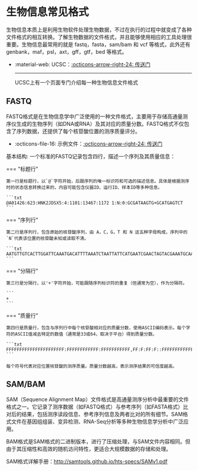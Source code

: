 # 生物信息常见格式

生物信息本质上是利用生物软件处理生物数据，不过在执行的过程中就变成了各种文件格式的相互转换。了解生物数据的文件格式，并且能够使用相应的工具处理很重要。生物信息最常用的就是 fastq，fasta，sam/bam 和 vcf 等格式，此外还有 genbank，maf，psl，axt，gff，gtf，bed 等格式。

<div class="grid cards" markdown>

- :material-web: UCSC：[:octicons-arrow-right-24: <a href="https://genome.ucsc.edu/FAQ/FAQformat.html" target="_blank"> 传送门 </a>](#)
  
    ---

    UCSC上有一个页面专门介绍每一种生物信息文件格式
</div>


## FASTQ 

FASTQ格式是在生物信息学中广泛使用的一种文件格式，主要用于存储高通量测序仪生成的生物序列（如DNA或RNA）及其对应的质量分数。FASTQ格式不仅包含了序列数据，还提供了每个核苷酸位置的测序质量评分。

<div class="grid cards" markdown>

- :octicons-file-16: 示例文件：[:octicons-arrow-right-24: <a href="https://github.com/YanggWu/BioinfoDemoLab/raw/main/data/RNA-seq/A-rep1_1.fq.gz" target="_blank"> 传送门 </a>](#)
</div>

基本结构: 一个标准的FASTQ记录包含四行，描述一个序列及其质量信息：

=== "标题行"

    第一行是标题行，以`@`字符开始，后跟序列的唯一标识符和可选的描述信息。具体是根据测序时的状态信息转换过来的，内容可能包含仪器ID、运行ID、样本ID等多种信息。

    ```txt
    @A01426:623:HNK2JDSX5:4:1101:13467:1172 1:N:0:GCGATAAGTG+GCATGAGTCT
    ```

=== "序列行"

    第二行是序列行，包含原始的核苷酸序列，由 A，C，G，T 和 N 这五种字母构成，序列中的`N`代表该位置的核苷酸未知或读取不清。

    ```txt
    AATGTTGTCACTTGGATTCAAATGACATTTTAAATCTAATTATTCATGAATCGAACTAGTACGAAATGCAATGAGCATCTTGTCTAGTTCGATTTTTTAATGTCTAAAAATGTCGTATATGTAATCAGAGTAGAAAGTGTTGAGGCGTTT
    ```

=== "分隔行"

    第三行是分隔行，以'+'字符开始，可能跟随序列标识符的重复（但通常为空），作为分隔符。

    ```
    +
    ```

=== "质量行"

    第四行是质量行，包含与序列行中每个核苷酸相对应的质量分数，使用ASCII编码表示。每个字符的ASCII值减去特定的数值（通常是33或64，取决于平台）得到质量分数。

    ```txt
    FFFFFFFFFFFFFFFFFFFFFF:FFFFFFFFFFFF:FFFFFFFFFFF,FF:F:FF:F::FFFFFFFFFFFFFFFFFFFFFFFFFFFFFFFFFF,FFFFFFFFFFFFFFFFF:FFFF:FFF:F:FFFFFFFFF:FFFFFF,:FFFFF:FF,
    ```

    每个符号代表对应位置核苷酸的测序质量。质量分数越高，表示测序结果的可信度越高。

## SAM/BAM

SAM（Sequence Alignment Map）文件格式是高通量测序分析中最重要的文件格式之一。它记录了测序数据（如FASTQ格式）与参考序列（如FASTA格式）比对后的结果，包括测序读段信息、参考序列信息及两者比对的所有细节。SAM格式文件在基因组组装、变异检测、RNA-Seq分析等多种生物信息学分析中广泛应用。

BAM格式是SAM格式的二进制版本，进行了压缩处理，与SAM文件内容相同。但由于其压缩性和高效的随机访问特性，更适合大规模数据的存储和处理。

SAM格式详解手册：http://samtools.github.io/hts-specs/SAMv1.pdf